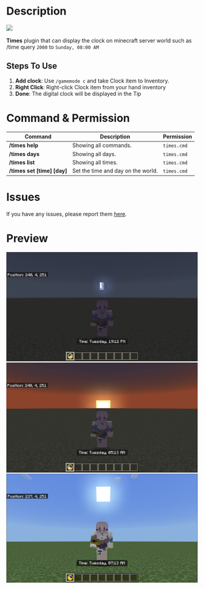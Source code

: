 # Description
[![](https://poggit.pmmp.io/shield.state/Times)](https://poggit.pmmp.io/p/Times)

**Times** plugin that can display the clock on minecraft server world such as /time query `2000` to `Sunday, 08:00 AM`

## Steps To Use
1. **Add clock**: Use `/gamemode c` and take Clock item to Inventory.
2. **Right Click**: Right-click Clock item from your hand inventory
3. **Done**: The digital clock will be displayed in the Tip

# Command & Permission

| Command                     | Description                                                                                                                  | Permission  |
|-----------------------------|------------------------------------------------------------------------------------------------------------------------------|-------------|
| **/times help**             | Showing all commands.                                                                                                        | `times.cmd` |
| **/times days**             | Showing all days.                                                                                                            | `times.cmd` |
| **/times list**             | Showing all times.                                                                                                           | `times.cmd` |
| **/times set [time] [day]** | Set the time and day on the world.                                                                                                                        | `times.cmd` |

# Issues

If you have any issues, please report them [here](https://github.com/pixelwhiz/Times/issues/new).

# Preview

![Preview 1](./assets/prev1.png)
![Preview 2](./assets/prev2.png)
![Preview 3](./assets/prev3.png)
